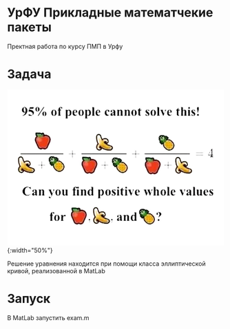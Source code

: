 # УрФУ Прикладные математчекие пакеты
Пректная работа по курсу ПМП в Урфу

# Задача
![test image size](./task.jpg){:width="50%"}

Решение уравнения находится при помощи класса эллиптической кривой, реализованной в MatLab

# Запуск
В MatLab запустить exam.m
